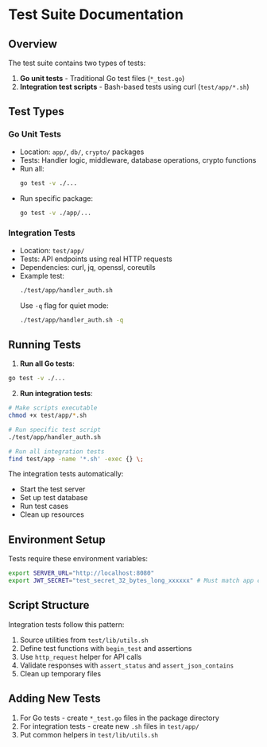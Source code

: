 # Test Suite Documentation

## Overview
The test suite contains two types of tests:
1. **Go unit tests** - Traditional Go test files (`*_test.go`)
2. **Integration test scripts** - Bash-based tests using curl (`test/app/*.sh`)

## Test Types

### Go Unit Tests
- Location: `app/`, `db/`, `crypto/` packages
- Tests: Handler logic, middleware, database operations, crypto functions
- Run all: 
  ```bash
  go test -v ./...
  ```
- Run specific package:
  ```bash
  go test -v ./app/...
  ```

### Integration Tests
- Location: `test/app/`
- Tests: API endpoints using real HTTP requests
- Dependencies: curl, jq, openssl, coreutils
- Example test:
  ```bash
  ./test/app/handler_auth.sh
  ```
  Use `-q` flag for quiet mode:
  ```bash
  ./test/app/handler_auth.sh -q
  ```

## Running Tests

1. **Run all Go tests**:
```bash
go test -v ./...
```

2. **Run integration tests**:
```bash
# Make scripts executable
chmod +x test/app/*.sh

# Run specific test script
./test/app/handler_auth.sh

# Run all integration tests
find test/app -name '*.sh' -exec {} \;
```

The integration tests automatically:
- Start the test server
- Set up test database
- Run test cases
- Clean up resources

## Environment Setup
Tests require these environment variables:
```bash
export SERVER_URL="http://localhost:8080"
export JWT_SECRET="test_secret_32_bytes_long_xxxxxx" # Must match app config
```

## Script Structure
Integration tests follow this pattern:
1. Source utilities from `test/lib/utils.sh`
2. Define test functions with `begin_test` and assertions
3. Use `http_request` helper for API calls
4. Validate responses with `assert_status` and `assert_json_contains`
5. Clean up temporary files

## Adding New Tests
1. For Go tests - create `*_test.go` files in the package directory
2. For integration tests - create new `.sh` files in `test/app/`
3. Put common helpers in `test/lib/utils.sh`
